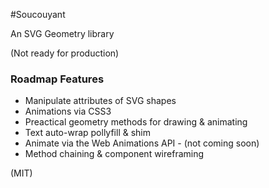 #Soucouyant

An SVG Geometry library

(Not ready for production)


### Roadmap Features

- Manipulate attributes of SVG shapes
- Animations via CSS3
- Preactical geometry methods for drawing & animating 
- Text auto-wrap pollyfill & shim 
- Animate via the Web Animations API - (not coming soon)
- Method chaining & component wireframing 

(MIT)
